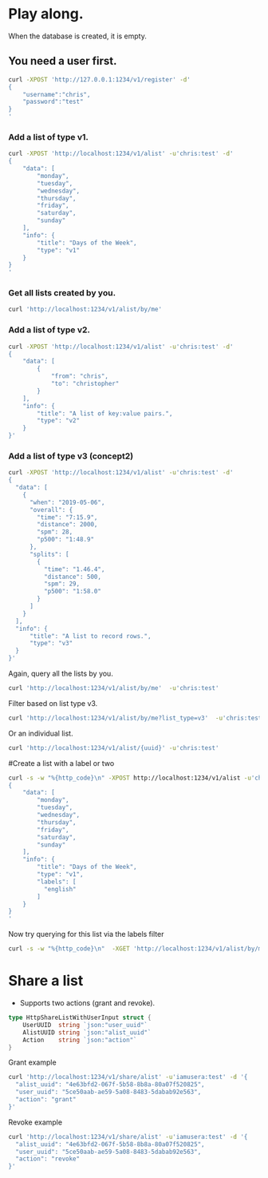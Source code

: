 


# Play along.
When the database is created, it is empty.

## You need a user first.
```sh
curl -XPOST 'http://127.0.0.1:1234/v1/register' -d'
{
    "username":"chris",
    "password":"test"
}
'
```

### Add a list of type v1.

```sh
curl -XPOST 'http://localhost:1234/v1/alist' -u'chris:test' -d'
{
    "data": [
        "monday",
        "tuesday",
        "wednesday",
        "thursday",
        "friday",
        "saturday",
        "sunday"
    ],
    "info": {
        "title": "Days of the Week",
        "type": "v1"
    }
}
'
```

### Get all lists created by you.
```sh
curl 'http://localhost:1234/v1/alist/by/me'
```

### Add a list of type v2.

```sh
curl -XPOST 'http://localhost:1234/v1/alist' -u'chris:test' -d'
{
    "data": [
        {
            "from": "chris",
            "to": "christopher"
        }
    ],
    "info": {
        "title": "A list of key:value pairs.",
        "type": "v2"
    }
}'
```

### Add a list of type v3 (concept2)
```sh
curl -XPOST 'http://localhost:1234/v1/alist' -u'chris:test' -d'
{
  "data": [
    {
      "when": "2019-05-06",
      "overall": {
        "time": "7:15.9",
        "distance": 2000,
        "spm": 28,
        "p500": "1:48.9"
      },
      "splits": [
        {
          "time": "1.46.4",
          "distance": 500,
          "spm": 29,
          "p500": "1:58.0"
        }
      ]
    }
  ],
  "info": {
      "title": "A list to record rows.",
      "type": "v3"
  }
}'
```

Again, query all the lists by you.
```sh
curl 'http://localhost:1234/v1/alist/by/me'  -u'chris:test'
```

Filter based on list type v3.
```sh
curl 'http://localhost:1234/v1/alist/by/me?list_type=v3'  -u'chris:test'
```

Or an individual list.
```sh
curl 'http://localhost:1234/v1/alist/{uuid}' -u'chris:test'
```

#Create a list with a label or two
```sh
curl -s -w "%{http_code}\n" -XPOST http://localhost:1234/v1/alist -u'chris:test' -d'
{
    "data": [
        "monday",
        "tuesday",
        "wednesday",
        "thursday",
        "friday",
        "saturday",
        "sunday"
    ],
    "info": {
        "title": "Days of the Week",
        "type": "v1",
        "labels": [
          "english"
        ]
    }
}
'
```

Now try querying for this list via the labels filter
```sh
curl -s -w "%{http_code}\n"  -XGET 'http://localhost:1234/v1/alist/by/me?labels=english' -u'chris:test'
```


# Share a list
- Supports two actions (grant and revoke).

```go
type HttpShareListWithUserInput struct {
	UserUUID  string `json:"user_uuid"`
	AlistUUID string `json:"alist_uuid"`
	Action    string `json:"action"`
}
```
Grant example
```sh
curl 'http://localhost:1234/v1/share/alist' -u'iamusera:test' -d '{
  "alist_uuid": "4e63bfd2-067f-5b58-8b8a-80a07f520825",
  "user_uuid": "5ce50aab-ae59-5a08-8483-5dabab92e563",
  "action": "grant"
}'
```

Revoke example
```sh
curl 'http://localhost:1234/v1/share/alist' -u'iamusera:test' -d '{
  "alist_uuid": "4e63bfd2-067f-5b58-8b8a-80a07f520825",
  "user_uuid": "5ce50aab-ae59-5a08-8483-5dabab92e563",
  "action": "revoke"
}'
```
